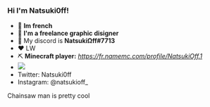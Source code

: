 ### Hi I'm Natsuki0ff!

- 🥖 **Im french**
- 🎨 **I'm a freelance graphic disigner**
- 💬 My discord is **NatsukiΩff#7713**
- ❤️ LW
- ⛏️ **Minecraft player:** *https://fr.namemc.com/profile/NatsukiOff.1*
- <img src="https://visitor-badge.glitch.me/badge?page_id=Natsuki0ff.visitor-badge.issue.1">
- Twitter: Natsuki0ff
- Instagram: @natsukioff_









Chainsaw man is pretty cool
